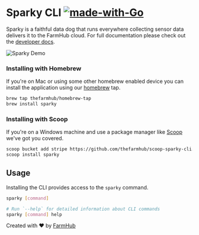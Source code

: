 # Sparky CLI [![made-with-Go](https://img.shields.io/badge/Made%20with-Go-1f425f.svg)](http://golang.org) 

Sparky is a faithful data dog that runs everywhere collecting sensor data delivers it to the FarmHub cloud.  For full documentation please check out the [developer docs](https://docs.farmhub.ag).

![Sparky Demo](images/sparky-demo.gif?raw=true)

### Installing with Homebrew

If you're on Mac or using some other homebrew enabled device you can install the application using our [homebrew](https://brew.sh/) tap.

```sh
brew tap thefarmhub/homebrew-tap
brew install sparky
```

### Installing with Scoop

If you're on a Windows machine and use a package manager like [Scoop](https://github.com/lukesampson/scoop) we've got you covered.

```sh
scoop bucket add stripe https://github.com/thefarmhub/scoop-sparky-cli.git
scoop install sparky
```

## Usage

Installing the CLI provides access to the `sparky` command.

```sh
sparky [command]

# Run `--help` for detailed information about CLI commands
sparky [command] help
```

Created with ❤️ by [FarmHub](https://farmhub.ag/?ref=github.com)
